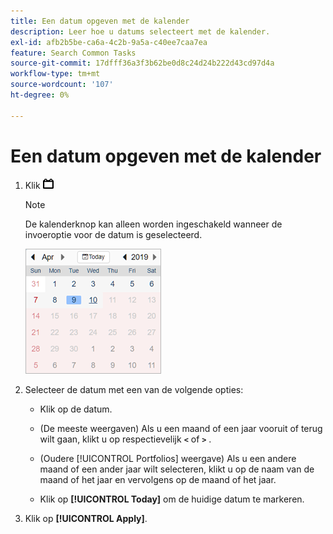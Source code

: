 ```yaml
---
title: Een datum opgeven met de kalender
description: Leer hoe u datums selecteert met de kalender.
exl-id: afb2b5be-ca6a-4c2b-9a5a-c40ee7caa7ea
feature: Search Common Tasks
source-git-commit: 17dfff36a3f3b62be0d8c24d24b222d43cd97d4a
workflow-type: tm+mt
source-wordcount: '107'
ht-degree: 0%

---
```


# Een datum opgeven met de kalender

1. Klik ![ knoop van de Kalender 1&rbrace; knoop van de Kalender ](/help/search-social-commerce/assets/calendar-date-range.png " om de kalender te openen.")

   >[!NOTE]
   >
   >De kalenderknop kan alleen worden ingeschakeld wanneer de invoeroptie voor de datum is geselecteerd.

   ![ Geopende kalender ](/help/search-social-commerce/assets/calendar-full.png " Geopende kalender ")

1. Selecteer de datum met een van de volgende opties:

   * Klik op de datum.

   * (De meeste weergaven) Als u een maand of een jaar vooruit of terug wilt gaan, klikt u op respectievelijk **`<`** of **`>`** .

   * (Oudere [!UICONTROL Portfolios] weergave) Als u een andere maand of een ander jaar wilt selecteren, klikt u op de naam van de maand of het jaar en vervolgens op de maand of het jaar.

   * Klik op **[!UICONTROL Today]** om de huidige datum te markeren.

1. Klik op **[!UICONTROL Apply]**.
